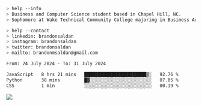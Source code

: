 ````bash
> help --info
> Business and Computer Science student based in Chapel Hill, NC.
> Sophomore at Wake Technical Community College majoring in Business Administration.
````

````bash
> help --contact
> linkedin: brandonsaldan
> instagram: brandonsaldan
> twitter: brandonsaldan
> mailto: brandonmsaldan@gmail.com
````

<!--START_SECTION:waka-->

```txt
From: 24 July 2024 - To: 31 July 2024

JavaScript   8 hrs 21 mins   ███████████████████████▒░   92.76 %
Python       38 mins         █▓░░░░░░░░░░░░░░░░░░░░░░░   07.05 %
CSS          1 min           ░░░░░░░░░░░░░░░░░░░░░░░░░   00.19 %
```

<!--END_SECTION:waka-->

![](https://komarev.com/ghpvc/?username=brandonsaldan&color=6A8AFF)
